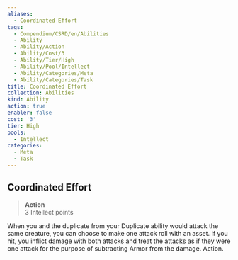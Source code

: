 ```yaml
---
aliases:
  - Coordinated Effort
tags:
  - Compendium/CSRD/en/Abilities
  - Ability
  - Ability/Action
  - Ability/Cost/3
  - Ability/Tier/High
  - Ability/Pool/Intellect
  - Ability/Categories/Meta
  - Ability/Categories/Task
title: Coordinated Effort
collection: Abilities
kind: Ability
action: true
enabler: false
cost: '3'
tier: High
pools:
  - Intellect
categories:
  - Meta
  - Task
---
```

## Coordinated Effort  
>**Action**  
>3 Intellect points
  
When you and the duplicate from your Duplicate ability would attack the same creature, you can choose to make one attack roll with an asset. If you hit, you inflict damage with both attacks and treat the attacks as if they were one attack for the purpose of subtracting Armor from the damage. Action.